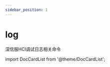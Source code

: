 ```yaml
---
sidebar_position: 1
---
```


# log
深信服HCI调试日志相关命令

import DocCardList from '@theme/DocCardList';

<DocCardList />